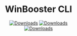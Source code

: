 <div align="center">
	<h1>WinBooster CLI</h1>
	</a>
	<a href="https://github.com/WinBooster/WinBooster-CLI/releases"><img src="https://img.shields.io/github/downloads/WinBooster/WinBooster-CLI/total" alt="Downloads"/></a>
	<a href="https://github.com/WinBooster/WinBooster-CLI/releases"><img src="https://img.shields.io/github/downloads/WinBooster/WinBooster-CLI/1.8.8/total" alt="Downloads"/></a>
</div>

<div align="center">
	<a href="https://github.com/WinBooster/WinBooster-CLI/releases"><img src="https://github.com/user-attachments/assets/698ae5b4-e862-48bc-8ad7-7efecf0b1760" alt="Downloads"/></a>
</div>
